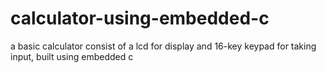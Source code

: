 # calculator-using-embedded-c
a basic calculator consist of a lcd for display and 16-key keypad for taking input, built using embedded c
